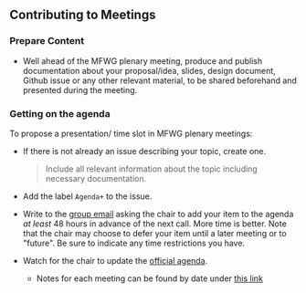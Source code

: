 ## Contributing to Meetings

### Prepare Content
 - Well ahead of the MFWG plenary meeting, produce and publish documentation about your proposal/idea, slides, design document, Github issue or any other relevant material, to be shared beforehand and presented during the meeting.

### Getting on the agenda
To propose a presentation/ time slot in MFWG plenary meetings:

- If there is not already an issue describing your topic, create one.
    > Include all relevant information about the topic including necessary documentation.
    
- Add the label `Agenda+` to the issue.

- Write to the [group email](https://groups.google.com/a/chromium.org/forum/#!forum/message-format-wg) asking the chair to add your item to the agenda _at least_ 48 hours in advance of the next call. More time is better. Note that the chair may choose to defer your item until a later meeting or to "future". Be sure to indicate any time restrictions you have.
    
- Watch for the chair to update the [official agenda](https://github.com/unicode-org/message-format-wg/blob/main/meetings/agenda.md). 
    - Notes for each meeting can be found by date under [this link](https://github.com/unicode-org/message-format-wg/tree/main/meetings)
